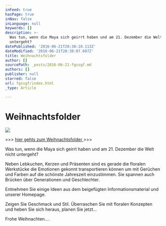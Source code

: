 ```yaml
---
inFeed: true
hasPage: true
inNav: false
inLanguage: null
keywords: []
description: >-
  Was tun, wenn die Maya sich geirrt haben und am 21. Dezember die Welt nicht
  untergeht?
datePublished: '2016-06-21T20:38:10.113Z'
dateModified: '2016-06-21T20:38:07.607Z'
title: Weihnachtsfolder
author: []
sourcePath: _posts/2016-06-21-fgssgf.md
authors: []
publisher: null
starred: false
url: fgssgf/index.html
_type: Article

---
```

# Weihnachtsfolder
![](https://the-grid-user-content.s3-us-west-2.amazonaws.com/59c4e5b8-b954-4f56-97f1-bd92b0caf70e.png)

\>\>\> [hier gehts zum Weihnachtsfolder ][0]\>\>\>

Was tun, wenn die Maya sich geirrt haben und am 21\. Dezember die Welt nicht untergeht?

Neben Lebkuchen, Kerzen und Präsenten sind es gerade die floralen Werkstücke die Emotionen gekonnt transportieren können um mit Gerüchen und Farben auf die schönste Jahreszeit einzustimmen. Sie spannen auch Brücken über Generationen und Geschlechter.

Entnehmen Sie einige Ideen aus dem beigefügten Informationsmaterial und unserer Homepage.

Zeigen Sie Geschmack und Stil. Überraschen Sie mit floralen Konzepten und heben Sie sich heraus, planen Sie jetzt...

Frohe Weihnachten....

[0]: https://issuu.com/floraleformgebung/docs/weihnachten_florale_formgebung